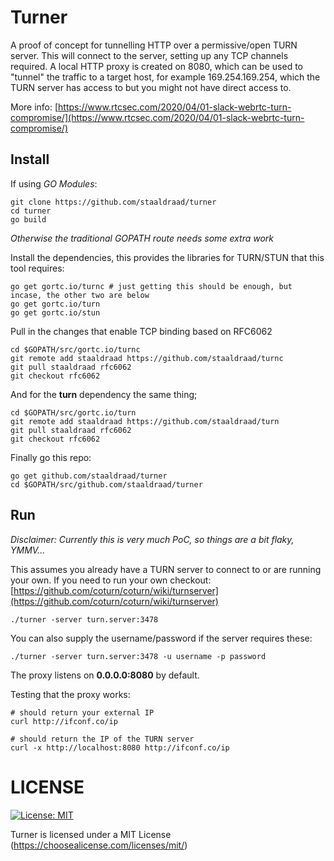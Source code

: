 # Turner

A proof of concept for tunnelling HTTP over a permissive/open TURN server. This will connect to the server, setting up any TCP channels required. A local HTTP proxy is created on 8080, which can be used to "tunnel" the traffic to a target host, for example 169.254.169.254, which the TURN server has access to but you might not have direct access to.

More info: [https://www.rtcsec.com/2020/04/01-slack-webrtc-turn-compromise/](https://www.rtcsec.com/2020/04/01-slack-webrtc-turn-compromise/)

## Install

If using *GO Modules*:

```
git clone https://github.com/staaldraad/turner
cd turner
go build
```

*Otherwise the traditional GOPATH route needs some extra work*

Install the dependencies, this provides the libraries for TURN/STUN that this tool requires:

```
go get gortc.io/turnc # just getting this should be enough, but incase, the other two are below
go get gortc.io/turn
go get gortc.io/stun
```

Pull in the changes that enable TCP binding based on RFC6062

```
cd $GOPATH/src/gortc.io/turnc
git remote add staaldraad https://github.com/staaldraad/turnc
git pull staaldraad rfc6062
git checkout rfc6062
```

And for the **turn** dependency the same thing;

```
cd $GOPATH/src/gortc.io/turn
git remote add staaldraad https://github.com/staaldraad/turn
git pull staaldraad rfc6062
git checkout rfc6062
```


Finally go this repo:

```
go get github.com/staaldraad/turner
cd $GOPATH/src/github.com/staaldraad/turner
```

## Run

_Disclaimer: Currently this is very much PoC, so things are a bit flaky, YMMV..._

This assumes you already have a TURN server to connect to or are running your own. If you need to run your own checkout: [https://github.com/coturn/coturn/wiki/turnserver](https://github.com/coturn/coturn/wiki/turnserver)

```
./turner -server turn.server:3478
```

You can also supply the username/password if the server requires these:

```
./turner -server turn.server:3478 -u username -p password
```

The proxy listens on **0.0.0.0:8080** by default. 

Testing that the proxy works:

```
# should return your external IP
curl http://ifconf.co/ip 

# should return the IP of the TURN server
curl -x http://localhost:8080 http://ifconf.co/ip 
```


# LICENSE


[![License: MIT](https://img.shields.io/badge/License-MIT-yellow.svg)](https://opensource.org/licenses/MIT)

Turner is licensed under a MIT License (https://choosealicense.com/licenses/mit/) 

